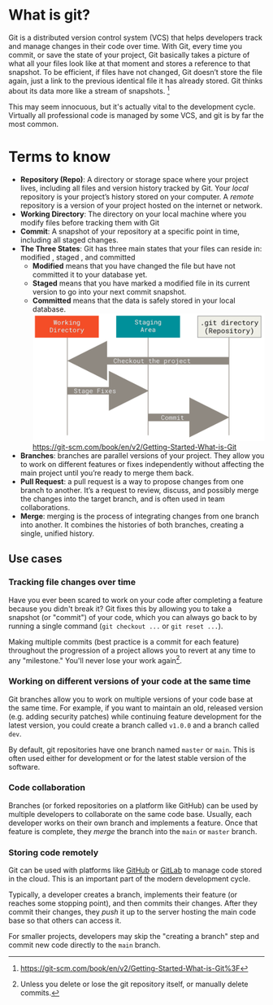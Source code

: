# What is git?

Git is a distributed version control system (VCS) that helps developers track and manage changes in their code over time. With Git, every time you commit, or save the state of your project, Git basically takes a picture of what all your files look like at that moment and stores a reference to that snapshot. To be efficient, if files have not changed, Git doesn’t store the file again, just a link to the previous identical file it has already stored. Git thinks about its data more like a stream of snapshots. [^1]

This may seem innocuous, but it's actually vital to the development cycle. Virtually all professional code is managed by some VCS, and git is by far the most common.

# Terms to know

- **Repository (Repo)**: A directory or storage space where your project lives, including all files and version history tracked by Git. Your _local_ repository is your project’s history stored on your computer. A _remote_ repository is a version of your project hosted on the internet or network.
- **Working Directory**: The directory on your local machine where you modify files before tracking them with Git
- **Commit**: A snapshot of your repository at a specific point in time, including all staged changes.
- **The Three States**: Git has three main states that your files can reside in: modified , staged , and committed
  - **Modified** means that you have changed the file but have not committed it to your database yet.
  - **Staged** means that you have marked a modified file in its current version to go into your next commit snapshot.
  - **Committed** means that the data is safely stored in your local database.
    ![Three-States](./images/three-states.png)
    https://git-scm.com/book/en/v2/Getting-Started-What-is-Git
- **Branches**: branches are parallel versions of your project. They allow you to work on different features or fixes independently without affecting the main project until you’re ready to merge them back.
- **Pull Request**: a pull request is a way to propose changes from one branch to another. It’s a request to review, discuss, and possibly merge the changes into the target branch, and is often used in team collaborations.
- **Merge**: merging is the process of integrating changes from one branch into another. It combines the histories of both branches, creating a single, unified history.

## Use cases

### Tracking file changes over time

Have you ever been scared to work on your code after completing a feature because you didn't break it? Git fixes this by allowing you to take a snapshot (or "commit") of your code, which you can always go back to by running a single command (`git checkout ...` or `git reset ...`).

Making multiple commits (best practice is a commit for each feature) throughout the progression of a project allows you to revert at any time to any "milestone." You'll never lose your work again[^2].

### Working on different versions of your code at the same time

Git branches allow you to work on multiple versions of your code base at the same time. For example, if you want to maintain an old, released version (e.g. adding security patches) while continuing feature development for the latest version, you could create a branch called `v1.0.0` and a branch called `dev`.

By default, git repositories have one branch named `master` or `main`. This is often used either for development or for the latest stable version of the software.

### Code collaboration

Branches (or forked repositories on a platform like GitHub) can be used by multiple developers to collaborate on the same code base. Usually, each developer works on their own branch and implements a feature. Once that feature is complete, they _merge_ the branch into the `main` or `master` branch.

### Storing code remotely

Git can be used with platforms like [GitHub](https://github.com) or [GitLab](https://gitlab.com) to manage code stored in the cloud. This is an important part of the modern development cycle.

Typically, a developer creates a branch, implements their feature (or reaches some stopping point), and then commits their changes. After they commit their changes, they _push_ it up to the server hosting the main code base so that others can access it.

For smaller projects, developers may skip the "creating a branch" step and commit new code directly to the `main` branch.

[^1]: https://git-scm.com/book/en/v2/Getting-Started-What-is-Git%3F
[^2]: Unless you delete or lose the git repository itself, or manually delete commits.
